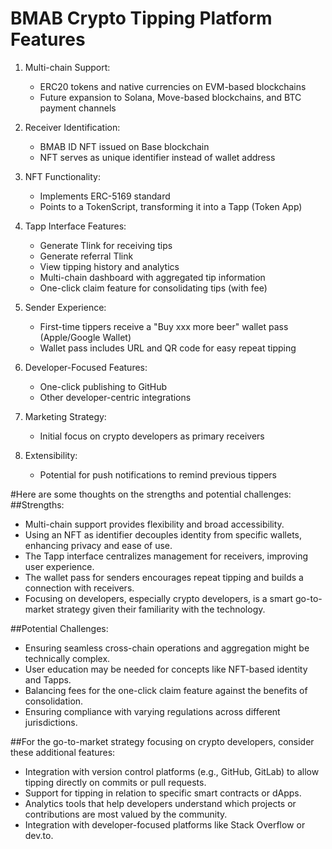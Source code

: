 # BMAB Crypto Tipping Platform Features

1. Multi-chain Support:
   - ERC20 tokens and native currencies on EVM-based blockchains
   - Future expansion to Solana, Move-based blockchains, and BTC payment channels

2. Receiver Identification:
   - BMAB ID NFT issued on Base blockchain
   - NFT serves as unique identifier instead of wallet address

3. NFT Functionality:
   - Implements ERC-5169 standard
   - Points to a TokenScript, transforming it into a Tapp (Token App)

4. Tapp Interface Features:
   - Generate Tlink for receiving tips
   - Generate referral Tlink
   - View tipping history and analytics
   - Multi-chain dashboard with aggregated tip information
   - One-click claim feature for consolidating tips (with fee)

5. Sender Experience:
   - First-time tippers receive a "Buy xxx more beer" wallet pass (Apple/Google Wallet)
   - Wallet pass includes URL and QR code for easy repeat tipping

6. Developer-Focused Features:
   - One-click publishing to GitHub
   - Other developer-centric integrations

7. Marketing Strategy:
   - Initial focus on crypto developers as primary receivers

8. Extensibility:
   - Potential for push notifications to remind previous tippers


#Here are some thoughts on the strengths and potential challenges:
##Strengths:

- Multi-chain support provides flexibility and broad accessibility.
- Using an NFT as identifier decouples identity from specific wallets, enhancing privacy and ease of use.
- The Tapp interface centralizes management for receivers, improving user experience.
- The wallet pass for senders encourages repeat tipping and builds a connection with receivers.
- Focusing on developers, especially crypto developers, is a smart go-to-market strategy given their familiarity with the technology.

##Potential Challenges:

- Ensuring seamless cross-chain operations and aggregation might be technically complex.
- User education may be needed for concepts like NFT-based identity and Tapps.
- Balancing fees for the one-click claim feature against the benefits of consolidation.
- Ensuring compliance with varying regulations across different jurisdictions.

##For the go-to-market strategy focusing on crypto developers, consider these additional features:

- Integration with version control platforms (e.g., GitHub, GitLab) to allow tipping directly on commits or pull requests.
- Support for tipping in relation to specific smart contracts or dApps.
- Analytics tools that help developers understand which projects or contributions are most valued by the community.
- Integration with developer-focused platforms like Stack Overflow or dev.to.
